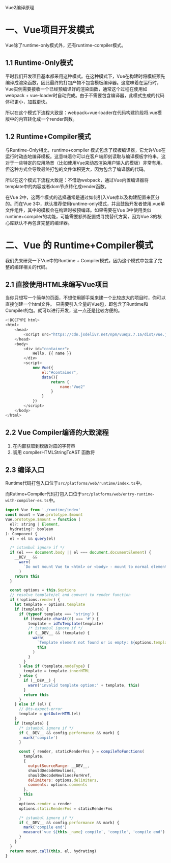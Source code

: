 Vue2编译原理



# 一、Vue项目开发模式

Vue除了runtime-only模式外，还有runtime-compiler模式。

## 1.1 Runtime-Only模式

平时我们开发项目基本都采用这种模式。在这种模式下，Vue在构建时将模板预先编译成渲染函数，因此最终的打包产物不包含模板编译器。这意味着在运行时，Vue实例需要接收一个已经预编译好的渲染函数，通常这个过程在使用如webpack + vue-loader时自动完成。由于不需要包含编译器，此模式生成的代码体积更小，加载更快。

所以在这个模式下流程大致是：webpack+vue-loader在代码构建阶段将.vue模版中的内容转化成一个render函数。

## 1.2 Runtime+Compiler模式

与Runtime-Only相比，runtime+compiler 模式包含了模板编译器，它允许Vue在运行时动态地编译模板。这意味着你可以在客户端即刻读取与编译模板字符串，这对于一些特定的应用场景（比如使用Vue来动态渲染用户输入的模板）非常有用。但这种方式会导致最终打包的文件体积更大，因为包含了编译器的代码。

所以在这个模式下流程大致是：不借助webpack，通过Vue内置编译器将template中的内容或者dom节点转化成render函数。

在Vue 2中，这两个模式的选择通常是通过如何引入Vue库以及构建配置来区分的。而在Vue 3中，默认推荐使用runtime-only模式，并且鼓励开发者使用.vue单文件组件，其中的模板会在构建时被预编译。如果需要在Vue 3中使用类似runtime+compiler的功能，可能需要额外配置或寻找替代方案，因为Vue 3的核心库默认不再包含完整的编译器。


# 二、Vue 的 Runtime+Compiler模式

我们先来研究一下Vue中的Runtime + Compiler模式，因为这个模式中包含了完整的编译相关的代码。

## 2.1 直接使用HTML来编写Vue项目

当你只想写一个简单的页面，不想使用脚手架来建一个比较庞大的项目时，你可以直接创建一个html文件。
只需要引入全量的Vue包，即包含了Runtime和Compiler的包。就可以进行开发，这一点还是比较方便的。

```js
<!DOCTYPE html>
<html>
    <head>
        <script src="https://cdn.jsdelivr.net/npm/vue@2.7.16/dist/vue.js"></script>
    </head>
    <body>
        <div id="container">
            Hello, {{ name }}
        </div>
        <script>
            new Vue({
                el:"#container",
                data(){
                    return {
                        name:"Vue2"
                    }
                }
            })
        </script>
    </body>
</html>
```

## 2.2 Vue Compiler编译的大致流程

1. 在内部获取到模版对应的字符串
2. 调用 compilerHTMLStringToAST 函数将

## 2.3 编译入口

Runtime代码打包入口位于```src/platforms/web/runtime/index.ts```中。

而Rutime+Compiler代码打包入口位于```src/platforms/web/entry-runtime-with-compiler-es.ts```中。

```js
import Vue from './runtime/index'
const mount = Vue.prototype.$mount
Vue.prototype.$mount = function (
  el?: string | Element,
  hydrating?: boolean
): Component {
  el = el && query(el)

  /* istanbul ignore if */
  if (el === document.body || el === document.documentElement) {
    __DEV__ &&
      warn(
        `Do not mount Vue to <html> or <body> - mount to normal elements instead.`
      )
    return this
  }

  const options = this.$options
  // resolve template/el and convert to render function
  if (!options.render) {
    let template = options.template
    if (template) {
      if (typeof template === 'string') {
        if (template.charAt(0) === '#') {
          template = idToTemplate(template)
          /* istanbul ignore if */
          if (__DEV__ && !template) {
            warn(
              `Template element not found or is empty: ${options.template}`,
              this
            )
          }
        }
      } else if (template.nodeType) {
        template = template.innerHTML
      } else {
        if (__DEV__) {
          warn('invalid template option:' + template, this)
        }
        return this
      }
    } else if (el) {
      // @ts-expect-error
      template = getOuterHTML(el)
    }
    if (template) {
      /* istanbul ignore if */
      if (__DEV__ && config.performance && mark) {
        mark('compile')
      }

      const { render, staticRenderFns } = compileToFunctions(
        template,
        {
          outputSourceRange: __DEV__,
          shouldDecodeNewlines,
          shouldDecodeNewlinesForHref,
          delimiters: options.delimiters,
          comments: options.comments
        },
        this
      )
      options.render = render
      options.staticRenderFns = staticRenderFns

      /* istanbul ignore if */
      if (__DEV__ && config.performance && mark) {
        mark('compile end')
        measure(`vue ${this._name} compile`, 'compile', 'compile end')
      }
    }
  }
  return mount.call(this, el, hydrating)
} 
```

